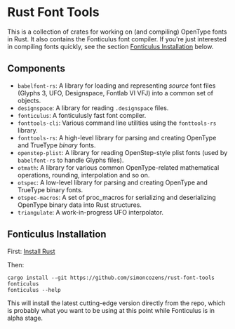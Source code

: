 # Rust Font Tools

This is a collection of crates for working on (and compiling) OpenType fonts in Rust. It also contains the Fonticulus font compiler. If you're just interested in compiling fonts quickly, see the section [Fonticulus Installation](#Fonticulus-Installation) below.

## Components

* `babelfont-rs`: A library for loading and representing *source* font files (Glyphs 3, UFO, Designspace, Fontlab VI VFJ) into a common set of objects.
* `designspace`: A library for reading `.designspace` files.
* `fonticulus`: A fonticulusly fast font compiler.
* `fonttools-cli`: Various command line utilities using the `fonttools-rs` library.
* `fonttools-rs`: A high-level library for parsing and creating OpenType and TrueType *binary* fonts.
* `openstep-plist`: A library for reading OpenStep-style plist fonts (used by `babelfont-rs` to handle Glyphs files).
* `otmath`: A library for various common OpenType-related mathematical operations, rounding, interpolation and so on.
* `otspec`: A low-level library for parsing and creating OpenType and TrueType binary fonts.
* `otspec-macros`: A set of proc_macros for serializing and deserializing OpenType binary data into Rust structures.
* `triangulate`: A work-in-progress UFO interpolator.

## Fonticulus Installation

First:
[Install Rust](https://doc.rust-lang.org/book/ch01-01-installation.html)

Then:
```
cargo install --git https://github.com/simoncozens/rust-font-tools fonticulus
fonticulus --help
```

This will install the latest cutting-edge version directly from the repo, which is probably what you want to be using at this point while Fonticulus is in alpha stage.
